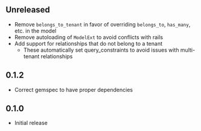 Unreleased
----------
- Remove `belongs_to_tenant` in favor of overriding `belongs_to`, `has_many`, etc. in the model
- Remove autoloading of `ModelExt` to avoid conflicts with rails
- Add support for relationships that do not belong to a tenant
  - These automatically set query_constraints to avoid issues with multi-tenant relationships

0.1.2
-----
- Correct gemspec to have proper dependencies

0.1.0
-----
- Initial release
